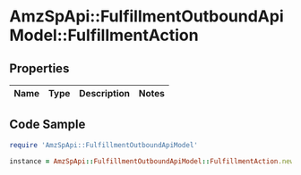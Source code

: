 # AmzSpApi::FulfillmentOutboundApiModel::FulfillmentAction

## Properties

Name | Type | Description | Notes
------------ | ------------- | ------------- | -------------

## Code Sample

```ruby
require 'AmzSpApi::FulfillmentOutboundApiModel'

instance = AmzSpApi::FulfillmentOutboundApiModel::FulfillmentAction.new()
```


